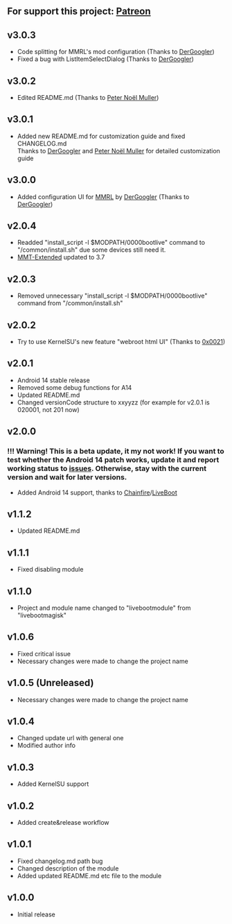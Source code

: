 For support this project: [Patreon](https://avalibeyaz.com/patreon)  
--------------  
## v3.0.3  
- Code splitting for MMRL's mod configuration (Thanks to [DerGoogler](https://github.com/DerGoogler))
- Fixed a bug with ListItemSelectDialog (Thanks to [DerGoogler](https://github.com/DerGoogler))
## v3.0.2
- Edited README.md (Thanks to [Peter Noël Muller](https://github.com/peternmuller))
  
## v3.0.1  
- Added new README.md for customization guide and fixed CHANGELOG.md  
  Thanks to [DerGoogler](https://github.com/DerGoogler) and [Peter Noël Muller](https://github.com/peternmuller) for detailed customization guide

## v3.0.0
- Added configuration UI for [MMRL](https://github.com/DerGoogler/MMRL/releases) by [DerGoogler](https://github.com/DerGoogler) (Thanks to [DerGoogler](https://github.com/DerGoogler))  
  
## v2.0.4
- Readded "install_script -l $MODPATH/0000bootlive" command to "/common/install.sh" due some devices still need it.  
- [MMT-Extended](https://github.com/Zackptg5/MMT-Extended/commit/4331310fb19d28e3388ae0c5f155228fdfcb178d) updated to 3.7  
  
## v2.0.3
- Removed unnecessary "install_script -l $MODPATH/0000bootlive" command from "/common/install.sh"
  
## v2.0.2
- Try to use KernelSU's new feature "webroot html UI" (Thanks to [0x0021](https://github.com/0x0021))
  
## v2.0.1
- Android 14 stable release
- Removed some debug functions for A14
- Updated README.md
- Changed versionCode structure to xxyyzz (for example for v2.0.1 is 020001, not 201 now)
  
## v2.0.0
### !!! Warning! This is a beta update, it my not work! If you want to test whether the Android 14 patch works, update it and report working status to [issues](https://github.com/symbuzzer/livebootmodule/issues). Otherwise, stay with the current version and wait for later versions. 
- Added Android 14 support, thanks to [Chainfire](https://github.com/Chainfire)/[LiveBoot](https://github.com/Chainfire/liveboot)

## v1.1.2  
- Updated README.md  
  
## v1.1.1  
- Fixed disabling module
  
## v1.1.0  
- Project and module name changed to "livebootmodule" from "livebootmagisk"
  
## v1.0.6    
- Fixed critical issue
- Necessary changes were made to change the project name 
  
## v1.0.5 (Unreleased)  
- Necessary changes were made to change the project name  
  
## v1.0.4  
- Changed update url with general one
- Modified author info  
  
## v1.0.3  
- Added KernelSU support  
    
## v1.0.2  
- Added create&release workflow
  
## v1.0.1  
- Fixed changelog.md path bug  
- Changed description of the module  
- Added updated README.md etc file to the module  
  
## v1.0.0  
- Initial release  
